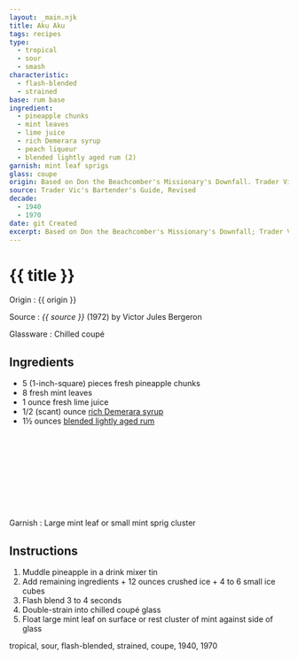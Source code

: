 ```yaml
---
layout: _main.njk
title: Aku Aku
tags: recipes
type:
  - tropical
  - sour
  - smash
characteristic:
  - flash-blended
  - strained
base: rum base
ingredient:
  - pineapple chunks
  - mint leaves
  - lime juice
  - rich Demerara syrup
  - peach liqueur
  - blended lightly aged rum (2)
garnish: mint leaf sprigs
glass: coupe
origin: Based on Don the Beachcomber's Missionary's Downfall. Trader Vic's Bartender's Guide, wherein this recipe appears, was published in 1947; the revised edition first saw print in 1972.
source: Trader Vic's Bartender's Guide, Revised
decade:
  - 1940
  - 1970
date: git Created
excerpt: Based on Don the Beachcomber's Missionary's Downfall; Trader Vic's Bartender's Guide, wherein this recipe appears, was published in 1947
---
```

<!-- markdownlint-disable MD025 -->
# {{ title }}
<!-- markdownlint-enable MD025 -->

Origin
  : {{ origin }}

Source
  : <cite><span data-pagefind-filter="Source">{{ source }}</span></cite> (1972) by  Victor Jules Bergeron

Glassware
  : Chilled coupé

## Ingredients

* 5 (1-inch-square) pieces fresh pineapple chunks
* 8 fresh mint leaves
* 1 ounce fresh lime juice
* 1/2 (scant) ounce [rich Demerara syrup](/mixes/2-1-simple-syrup)
* 1&frac12; ounces [blended lightly aged rum](/rums/04-rum-blended-lightly-aged/)<icon-l space="1em" label="(2)" class="bigger"><span class="with-icon"><svg class="icon"><use href="/assets/images/icons/circle-2.svg#circle-2"></use></svg></span></icon-l>

Garnish
  : Large mint leaf or small mint sprig cluster

## Instructions

1. Muddle pineapple in a drink mixer tin
2. Add remaining ingredients + 12 ounces crushed ice + 4 to 6 small ice cubes
3. Flash blend 3 to 4 seconds
4. Double-strain into chilled coupé glass
5. Float large mint leaf on surface or rest cluster of mint against side of glass

<div
  class="sr-only"
  data-cat[0]="Drink"
  data-type[0]="Tropical"
  data-type[1]="Sour"
  data-type[2]="Smash"
  data-char[0]="Flash-blended"
  data-char[1]="Strained"
  data-base[0]="Rum/Cane spirits"
  data-ingredient[0]="Pineapple chunk(s)"
  data-ingredient[1]="Mint leaves"
  data-ingredient[2]="Lime juice"
  data-ingredient[3]="Rich Demerara syrup"
  data-ingredient[4]="Peach liqueur"
  data-ingredient[5]="Blended lightly aged rum [2]"
  data-pantry[0]="Pineapple chunk(s)"
  data-pantry[1]="Mint leaves"
  data-juice[0]="Lime juice"
  data-syrup[0]="Rich Demerara syrup"
  data-liquor[0]="Peach liqueur"
  data-liquor[1]="Blended lightly aged rum [2]"
  data-origin[0]="Trader Vic"
  data-origin[1]="Victor Bergeron"
  data-glass[0]="Coupé"
  data-garnish[0]="Mint leaf"
  data-garnish[1]="Mint sprig cluster"
  data-decade[0]="1940"
  data-decade[1]="1970"
  data-pagefind-filter="
    Category[data-cat[0]],
    Type[data-type[0]],
    Type[data-type[1]],
    Type[data-type[2]],
    Characteristic[data-char[0]],
    Characteristic[data-char[1]],
    Base[data-base[0]],
    Ingredient[data-ingredient[0]],
    Ingredient[data-ingredient[1]],
    Ingredient[data-ingredient[2]],
    Ingredient[data-ingredient[3]],
    Ingredient[data-ingredient[4]],
    Ingredient[data-ingredient[5]],
    Pantry[data-pantry[0]],
    Pantry[data-pantry[1]],
    Juice[data-juice[0]],
    Syrup[data-syrup[0]],
    Liquor[data-liquor[0]],
    Liquor[data-liquor[1]],
    Origin[data-origin[0]],
    Origin[data-origin[1]],
    Glassware[data-glass[0]],
    Garnish[data-garnish[0]],
    Garnish[data-garnish[1]],
    Decade[data-decade[0]],
    Decade[data-decade[1]]
  "
>
</div>

<div class="keywords" aria-hidden>tropical, sour, flash-blended, strained, coupe, 1940, 1970</div>
